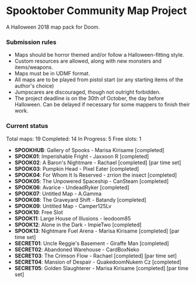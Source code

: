 # Spooktober Community Map Project

A Halloween 2018 map pack for Doom.

### Submission rules

- Maps should be horror themed and/or follow a Halloween-fitting style.
- Custom resources are allowed, along with new monsters and items/weapons.
- Maps must be in UDMF format.
- All maps are to be played from pistol start (or any starting items of the
  author's choice)
- Jumpscares are discouraged, though not outright forbidden.
- The project deadline is on the 30th of October, the day before Halloween.
  Can be delayed if necessary for some mappers to finish their work.

### Current status

Total maps: 19
Completed: 14
In Progress: 5
Free slots: 1

- **SPOOKHUB**: Gallery of Spooks - Marisa Kirisame [completed]
- **SPOOK01**: Imperishable Fright - Jaxxoon R [completed]
- **SPOOK02**: A Baron's Nightmare - Rachael [completed] [par time set]
- **SPOOK03**: Pumpkin Head - Pixel Eater [completed]
- **SPOOK04**: For Whom It Is Reserved - zrrion the insect [completed]
- **SPOOK05**: The Unpowered Spaceship - CanSteam [completed]
- **SPOOK06**: Avarice - UndeadRyker [completed]
- **SPOOK07**: Untitled Map - A.Gamma
- **SPOOK08**: The Graveyard Shift - Batandy [completed]
- **SPOOK09**: Untitled Map - Camper125Lv
- **SPOOK10**: Free Slot
- **SPOOK11**: Large House of Illusions - leodoom85
- **SPOOK12**: Alone in the Dark - ImpieTwo [completed]
- **SPOOK13**: Nightmare Fuel Arena - Marisa Kirisame [completed] [par time set]
- **SECRET01**: Uncle Reggie's Basement - Giraffe Man [completed]
- **SECRET02**: Abandoned Warehouse - CardBoxNeko
- **SECRET03**: The Crimson Flow - Rachael [completed] [par time set]
- **SECRET04**: Mansion of Despair - QuakedoomNukem Cz [completed]
- **SECRET05**: Golden Slaughterer - Marisa Kirisame [completed] [par time set]
